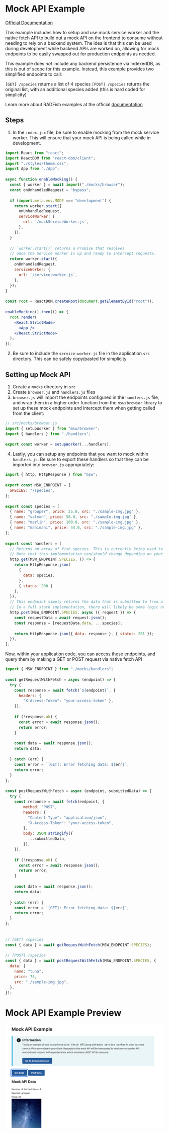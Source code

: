 # Mock API Example

[Official Documentation](https://nmfs-radfish.github.io/radfish/)

This example includes how to setup and use mock service worker and the native fetch API to build out a mock API on the frontend to consume without needing to rely on a backend system. The idea is that this can be used during development while backend APIs are worked on, allowing for mock endpoints to be easily swapped out for production endpoints as needed.

This example does _not_ include any backend persistence via IndexedDB, as this is out of scope for this example. Instead, this example provides two simplified endpoints to call:

`[GET] /species` returns a list of 4 species
`[POST] /species` returns the original list, with an additional species added (this is hard coded for simplicity)

Learn more about RADFish examples at the official [documentation](https://nmfs-radfish.github.io/radfish/developer-documentation/examples-and-templates#examples)

## Steps

1. In the `index.jsx` file, be sure to enable mocking from the mock service worker. This will ensure that your mock API is being called while in development.

```jsx
import React from "react";
import ReactDOM from "react-dom/client";
import "./styles/theme.css";
import App from "./App";

async function enableMocking() {
  const { worker } = await import("./mocks/browser");
  const onUnhandledRequest = "bypass";

  if (import.meta.env.MODE === "development") {
    return worker.start({
      onUnhandledRequest,
      serviceWorker: {
        url: `/mockServiceWorker.js`,
      },
    });
  }

  // `worker.start()` returns a Promise that resolves
  // once the Service Worker is up and ready to intercept requests.
  return worker.start({
    onUnhandledRequest,
    serviceWorker: {
      url: `/service-worker.js`,
    },
  });
}

const root = ReactDOM.createRoot(document.getElementById("root"));

enableMocking().then(() => {
  root.render(
    <React.StrictMode>
      <App />
    </React.StrictMode>
  );
});
```

2. Be sure to include the `service-worker.js` file in the application `src` directory. This can be safely copy/pasted for simplicity

## Setting up Mock API

1. Create a `mocks` directory in `src`
2. Create `browser.js` and `handlers.js` files
3. `browser.js` will import the endpoints configured in the `handlers.js` file, and wrap them in a higher order function from the `msw/browser` library to set up these mock endpoints and intercept them when getting called from the client:

```js
// src/mocks/browser.js
import { setupWorker } from "msw/browser";
import { handlers } from "./handlers";

export const worker = setupWorker(...handlers);
```

4. Lastly, you can setup any endpoints that you want to mock within `handlers.js`. Be sure to export these handlers so that they can be imported into `browser.js` appropriately:

```js
import { http, HttpResponse } from "msw";

export const MSW_ENDPOINT = {
  SPECIES: "/species",
};

export const species = [
  { name: "grouper", price: 25.0, src: "./sample-img.jpg" },
  { name: "salmon", price: 58.0, src: "./sample-img.jpg" },
  { name: "marlin", price: 100.0, src: "./sample-img.jpg" },
  { name: "mahimahi", price: 44.0, src: "./sample-img.jpg" },
];

export const handlers = [
  // Returns an array of fish species. This is currently being used to demonstrate populating a dropdown form component with "data" from a server
  // Note that this implementation can/should change depending on your needs
  http.get(MSW_ENDPOINT.SPECIES, () => {
    return HttpResponse.json(
      {
        data: species,
      },
      { status: 200 }
    );
  }),
  // This endpoint simply returns the data that is submitted to from a form
  // In a full stack implementation, there will likely be some logic on the server to handle/store persistent data
  http.post(MSW_ENDPOINT.SPECIES, async ({ request }) => {
    const requestData = await request.json();
    const response = [requestData.data, ...species];

    return HttpResponse.json({ data: response }, { status: 201 });
  }),
];
```

Now, within your application code, you can access these endpoints, and query them by making a GET or POST request via native fetch API

```jsx
import { MSW_ENDPOINT } from "./mocks/handlers";

const getRequestWithFetch = async (endpoint) => {
  try {
    const response = await fetch(`${endpoint}`, {
      headers: { 
        "X-Access-Token": "your-access-token" },
    });

    if (!response.ok) {
      const error = await response.json();
      return error;
    }

    const data = await response.json();
    return data;

  } catch (err) {
    const error = `[GET]: Error fetching data: ${err}`;
    return error;
  }
};

const postRequestWithFetch = async (endpoint, submittedData) => {
  try {
    const response = await fetch(endpoint, {
        method: "POST",
        headers: {
          "Content-Type": "application/json",
          "X-Access-Token": "your-access-token",
        },
        body: JSON.stringify({
          ...submittedData,
        }),
    });

    if (!response.ok) {
      const error = await response.json();
      return error;
    }

    const data = await response.json();
    return data;

  } catch (err) {
    const error = `[GET]: Error fetching data: ${err}`;
    return error;
  }
};


// [GET] /species
const { data } = await getRequestWithFetch(MSW_ENDPOINT.SPECIES);

// [POST] /species
const { data } = await postRequestWithFetch(MSW_ENDPOINT.SPECIES, {
  data: {
    name: "tuna",
    price: 75,
    src: "./sample-img.jpg",
  },
});
```

# Mock API Example Preview
![Mock API](./src/assets/mock-api.png)
